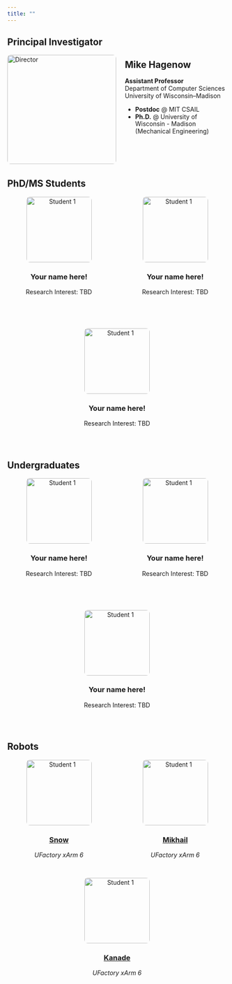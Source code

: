```yaml
---
title: ""
---
```



## Principal Investigator

<div style="display: flex; align-items: top; margin-bottom: 2rem;">
  <img src="/people/hagenow.jpg" alt="Director" style="border-radius: 8px; width: 250px; height: 250px; object-fit: cover; margin-right: 20px">
  <div style="margin-top: -20px;line-height: 1.2;">
    <h2 >Mike Hagenow</h2>
    <p><b>Assistant Professor</b><br>Department of Computer Sciences<br>University of Wisconsin–Madison</p>
    <ul>
        <li><b>Postdoc</b> @ MIT CSAIL </li>
        <li><b>Ph.D.</b> @ University of Wisconsin - Madison <br>(Mechanical Engineering)</li>
    </ul>
    <p>
      <a href="https://www.hageneaux.com/" target="_blank" title="Website"><i class="fas fa-globe"></i></a> &nbsp;
      <a href="https://scholar.google.com/citations?user=pvBZ1KAAAAAJ" target="_blank" title="Google Scholar"><i class="fas fa-graduation-cap"></i></a> &nbsp;
      <a href="mailto:mhagenow@wisc.edu" title="Email"><i class="fas fa-envelope"></i></a> &nbsp;
      <a href="https://drive.google.com/file/d/1_yYWQkyUW9qjtITKgdiGZm5tI4AoBMIM/view" target="_blank" title="CV"><i class="fas fa-file-alt"></i></a>
    </p>
  </div>
</div>

## PhD/MS Students

<div style="display: flex; flex-wrap: wrap; gap: 30px; justify-content: flex-start;">

<div style="flex: 1 1 30%; text-align: center;">
<img src="/people/placeholder.png" alt="Student 1" style="display: block; margin-left: auto; margin-right: auto; border-radius: 8px; width: 150px; height: 150px; object-fit: cover; margin-bottom: 10px;">
  <h3>Your name here!</h3>
  <p>Research Interest: TBD</p>
  <p>
    <a href="https://wisc-rt2.github.io/people/" target="_blank" title="Website"><i class="fas fa-globe"></i></a> &nbsp;
      <a href="https://wisc-rt2.github.io/people/" target="_blank" title="Google Scholar"><i class="fas fa-graduation-cap"></i></a> &nbsp;
      <a href="https://wisc-rt2.github.io/people/" title="Email"><i class="fas fa-envelope"></i></a> &nbsp;
  </p>
</div>

<div style="flex: 1 1 30%; text-align: center;">
  <img src="/people/placeholder.png" alt="Student 1" style="display: block; margin-left: auto; margin-right: auto; border-radius: 8px; width: 150px; height: 150px; object-fit: cover; margin-bottom: 10px;">
  <h3>Your name here!</h3>
  <p>Research Interest: TBD</p>
  <p>
    <a href="https://wisc-rt2.github.io/people/" target="_blank" title="Website"><i class="fas fa-globe"></i></a> &nbsp;
      <a href="https://wisc-rt2.github.io/people/" target="_blank" title="Google Scholar"><i class="fas fa-graduation-cap"></i></a> &nbsp;
      <a href="https://wisc-rt2.github.io/people/" title="Email"><i class="fas fa-envelope"></i></a> &nbsp;
  </p>
</div>

<div style="flex: 1 1 30%; text-align: center;">
  <img src="/people/placeholder.png" alt="Student 1" style="display: block; margin-left: auto; margin-right: auto; border-radius: 8px; width: 150px; height: 150px; object-fit: cover; margin-bottom: 10px;">
  <h3>Your name here!</h3>
  <p>Research Interest: TBD</p>
  <p>
    <a href="https://wisc-rt2.github.io/people/" target="_blank" title="Website"><i class="fas fa-globe"></i></a> &nbsp;
      <a href="https://wisc-rt2.github.io/people/" target="_blank" title="Google Scholar"><i class="fas fa-graduation-cap"></i></a> &nbsp;
      <a href="https://wisc-rt2.github.io/people/" title="Email"><i class="fas fa-envelope"></i></a> &nbsp;
  </p>
</div>

</div>

## Undergraduates

<div style="display: flex; flex-wrap: wrap; gap: 30px; justify-content: flex-start;">

<div style="flex: 1 1 30%; text-align: center;">
  <img src="/people/placeholder.png" alt="Student 1" style="display: block; margin-left: auto; margin-right: auto; border-radius: 8px; width: 150px; height: 150px; object-fit: cover; margin-bottom: 10px;">
  <h3>Your name here!</h3>
  <p>Research Interest: TBD</p>
  <p>
    <a href="https://wisc-rt2.github.io/people/" target="_blank" title="Website"><i class="fas fa-globe"></i></a> &nbsp;
      <a href="https://wisc-rt2.github.io/people/" target="_blank" title="Google Scholar"><i class="fas fa-graduation-cap"></i></a> &nbsp;
      <a href="https://wisc-rt2.github.io/people/" title="Email"><i class="fas fa-envelope"></i></a> &nbsp;
  </p>
</div>

<div style="flex: 1 1 30%; text-align: center;">
  <img src="/people/placeholder.png" alt="Student 1" style="display: block; margin-left: auto; margin-right: auto; border-radius: 8px; width: 150px; height: 150px; object-fit: cover; margin-bottom: 10px;">
  <h3>Your name here!</h3>
  <p>Research Interest: TBD</p>
  <p>
    <a href="https://wisc-rt2.github.io/people/" target="_blank" title="Website"><i class="fas fa-globe"></i></a> &nbsp;
      <a href="https://wisc-rt2.github.io/people/" target="_blank" title="Google Scholar"><i class="fas fa-graduation-cap"></i></a> &nbsp;
      <a href="https://wisc-rt2.github.io/people/" title="Email"><i class="fas fa-envelope"></i></a> &nbsp;
  </p>
</div>

<div style="flex: 1 1 30%; text-align: center;">
  <img src="/people/placeholder.png" alt="Student 1" style="display: block; margin-left: auto; margin-right: auto; border-radius: 8px; width: 150px; height: 150px; object-fit: cover; margin-bottom: 10px;">
  <h3>Your name here!</h3>
  <p>Research Interest: TBD</p>
  <p>
    <a href="https://wisc-rt2.github.io/people/" target="_blank" title="Website"><i class="fas fa-globe"></i></a> &nbsp;
      <a href="https://wisc-rt2.github.io/people/" target="_blank" title="Google Scholar"><i class="fas fa-graduation-cap"></i></a> &nbsp;
      <a href="https://wisc-rt2.github.io/people/" title="Email"><i class="fas fa-envelope"></i></a> &nbsp;
  </p>
</div>


</div>

## Robots

<div style="display: flex; flex-wrap: wrap; gap: 30px; justify-content: flex-start;">

<div style="flex: 1 1 30%; text-align: center;">
   <img src="/people/snow.png" alt="Student 1" style="display: block; margin-left: auto; margin-right: auto; border-radius: 8px; width: 150px; height: 150px; object-fit: cover; margin-bottom: 10px;">
  <h3><a href="https://en.wikipedia.org/wiki/John_Snow">Snow</a></h3>
  <p><i>UFactory xArm 6</i></p>
</div>

<div style="flex: 1 1 30%; text-align: center;">
   <img src="/people/mikhail.png" alt="Student 1" style="display: block; margin-left: auto; margin-right: auto; border-radius: 8px; width: 150px; height: 150px; object-fit: cover; margin-bottom: 10px;">
  <h3><a href="https://en.wikipedia.org/wiki/Mikhail_Dolivo-Dobrovolsky">Mikhail</a></h3>
  <p><i>UFactory xArm 6</i></p>
</div>

<div style="flex: 1 1 30%; text-align: center;">
   <img src="/people/kanade.png" alt="Student 1" style="display: block; margin-left: auto; margin-right: auto; border-radius: 8px; width: 150px; height: 150px; object-fit: cover; margin-bottom: 10px;">
  <h3><a href="https://roboticsarchive.library.cmu.edu/node/100345?search_api_fulltext=navlab">Kanade</a></h3>
  <p><i>UFactory xArm 6</i></p>
</div>
</div>


<!-- ## RT² Alumni

<ul style="list-style-type: none; padding-left: 0;">
  <li style="display: flex; align-items: center; margin-bottom: 0.5rem;">
    Alumnus #1, Ph.D.
    <a href="https://example.com/johndoe" target="_blank" title="Website" style="margin-left: 10px;">
      <i class="fas fa-globe"></i>
    </a>
  </li>
  <li style="display: flex; align-items: center; margin-bottom: 0.5rem;">
    Alumnus #2, M.S.
    <a href="https://example.com/janesmith" target="_blank" title="Website" style="margin-left: 10px;">
      <i class="fas fa-globe"></i>
    </a>
  </li>
  <li style="display: flex; align-items: center; margin-bottom: 0.5rem;">
    Alumnus #3, B.S.
    <a href="https://example.com/another" target="_blank" title="Website" style="margin-left: 10px;">
      <i class="fas fa-globe"></i>
    </a>
  </li>
</ul> -->



<!-- Google tag (gtag.js) -->
<script async src="https://www.googletagmanager.com/gtag/js?id=G-QXB50E6325"></script>
<script>
  window.dataLayer = window.dataLayer || [];
  function gtag(){dataLayer.push(arguments);}
  gtag('js', new Date());

  gtag('config', 'G-QXB50E6325');
</script>
